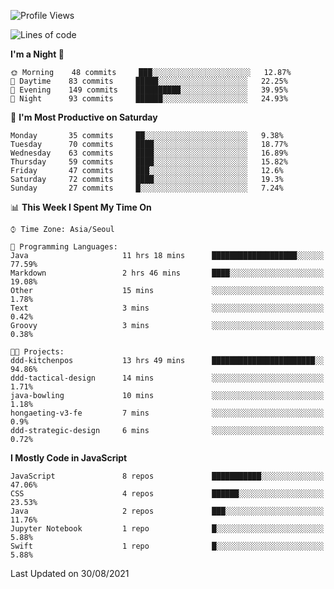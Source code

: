 <!--START_SECTION:waka-->
![Profile Views](http://img.shields.io/badge/Profile%20Views-1-blue)

![Lines of code](https://img.shields.io/badge/From%20Hello%20World%20I%27ve%20Written-92525%20lines%20of%20code-blue)

**I'm a Night 🦉** 

```text
🌞 Morning    48 commits     ███░░░░░░░░░░░░░░░░░░░░░░   12.87% 
🌆 Daytime    83 commits     █████░░░░░░░░░░░░░░░░░░░░   22.25% 
🌃 Evening    149 commits    ██████████░░░░░░░░░░░░░░░   39.95% 
🌙 Night      93 commits     ██████░░░░░░░░░░░░░░░░░░░   24.93%

```
📅 **I'm Most Productive on Saturday** 

```text
Monday       35 commits     ██░░░░░░░░░░░░░░░░░░░░░░░   9.38% 
Tuesday      70 commits     ████░░░░░░░░░░░░░░░░░░░░░   18.77% 
Wednesday    63 commits     ████░░░░░░░░░░░░░░░░░░░░░   16.89% 
Thursday     59 commits     ████░░░░░░░░░░░░░░░░░░░░░   15.82% 
Friday       47 commits     ███░░░░░░░░░░░░░░░░░░░░░░   12.6% 
Saturday     72 commits     ████░░░░░░░░░░░░░░░░░░░░░   19.3% 
Sunday       27 commits     █░░░░░░░░░░░░░░░░░░░░░░░░   7.24%

```


📊 **This Week I Spent My Time On** 

```text
⌚︎ Time Zone: Asia/Seoul

💬 Programming Languages: 
Java                     11 hrs 18 mins      ███████████████████░░░░░░   77.59% 
Markdown                 2 hrs 46 mins       ████░░░░░░░░░░░░░░░░░░░░░   19.08% 
Other                    15 mins             ░░░░░░░░░░░░░░░░░░░░░░░░░   1.78% 
Text                     3 mins              ░░░░░░░░░░░░░░░░░░░░░░░░░   0.42% 
Groovy                   3 mins              ░░░░░░░░░░░░░░░░░░░░░░░░░   0.38%

🐱‍💻 Projects: 
ddd-kitchenpos           13 hrs 49 mins      ███████████████████████░░   94.86% 
ddd-tactical-design      14 mins             ░░░░░░░░░░░░░░░░░░░░░░░░░   1.71% 
java-bowling             10 mins             ░░░░░░░░░░░░░░░░░░░░░░░░░   1.18% 
hongaeting-v3-fe         7 mins              ░░░░░░░░░░░░░░░░░░░░░░░░░   0.9% 
ddd-strategic-design     6 mins              ░░░░░░░░░░░░░░░░░░░░░░░░░   0.72%

```

**I Mostly Code in JavaScript** 

```text
JavaScript               8 repos             ███████████░░░░░░░░░░░░░░   47.06% 
CSS                      4 repos             ██████░░░░░░░░░░░░░░░░░░░   23.53% 
Java                     2 repos             ███░░░░░░░░░░░░░░░░░░░░░░   11.76% 
Jupyter Notebook         1 repo              █░░░░░░░░░░░░░░░░░░░░░░░░   5.88% 
Swift                    1 repo              █░░░░░░░░░░░░░░░░░░░░░░░░   5.88%

```



 Last Updated on 30/08/2021
<!--END_SECTION:waka-->
